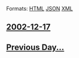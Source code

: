 
Formats: [HTML](2002/12/17/index.html)  [JSON](2002/12/17/index.json)  [XML](2002/12/17/index.xml)  

## [2002-12-17](/news/2002/12/17/index.md)

## [Previous Day...](/news/2002/12/16/index.md)

